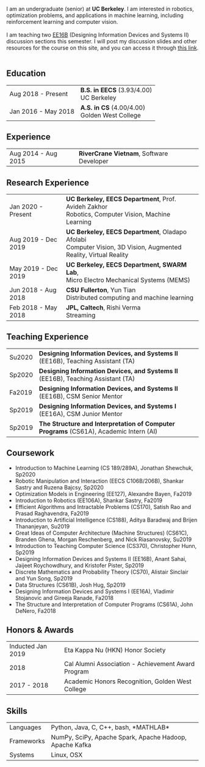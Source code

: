  I am an undergraduate (senior) at <b>UC Berkeley</b>. I am interested in robotics, optimization problems, and applications in machine learning, including reinforcement learning and computer vision. <br><br>
I am teaching two [EE16B](https://inst.eecs.berkeley.edu/~ee16b/su20/) (Designing Information Devices and Systems II) discussion sections this semester. I will post my discussion slides and other resources for the course on this site, and you can access it through [this link](teaching/16b-su20/). <br><br>


## <i class="fa fa-chevron-right"></i> Education

<table class="table table-hover">
  <tr>
    <td class="col-md-3">Aug 2018 - Present</td>
    <td>
        <strong>B.S. in EECS</strong>
          (3.93/4.00)
        <br>
      UC Berkeley
    </td>
  </tr>
  <tr>
    <td class="col-md-3">Jan 2016 - May 2018</td>
    <td>
        <strong>A.S. in CS</strong>
          (4.00/4.00)
        <br>
      Golden West College
    </td>
  </tr>
</table>


## <i class="fa fa-chevron-right"></i> Experience
<table class="table table-hover">
<tr>
  <td class='col-md-3'>Aug 2014 - Aug 2015</td>
  <td><strong>RiverCrane Vietnam</strong>, Software Developer</td>
</tr>
<tr>
</tr>
</table>


## <i class="fa fa-chevron-right"></i> Research Experience
<table class="table table-hover">
<tr>
  <td class='col-md-3'>Jan 2020 - Present</td>
  <td>
    <strong>UC Berkeley, EECS Department</strong>, Prof. Avideh Zakhor <br>
    Robotics, Computer Vision, Machine Learning
  </td>
</tr>
<tr>
  <td class='col-md-3'>Aug 2019 - Dec 2019</td>
  <td>
    <strong>UC Berkeley, EECS Department</strong>, Oladapo Afolabi <br>
    Computer Vision, 3D Vision, Augmented Reality, Virtual Reality
  </td>
</tr>
<tr>
  <td class='col-md-3'>May 2019 - Dec 2019</td>
  <td>
    <strong>UC Berkeley, EECS Department, SWARM Lab</strong>,  <br>
    Micro Electro Mechanical Systems (MEMS)
  </td>
</tr>
<tr>
  <td class='col-md-3'>Jun 2018 - Aug 2018</td>
  <td>
    <strong>CSU Fullerton</strong>, Yun Tian <br>
    Distributed computing and machine learning
  </td>
</tr>
<tr>
  <td class='col-md-3'>Feb 2018 - May 2018</td>
  <td>
    <strong>JPL, Caltech</strong>, Rishi Verma <br>
    Streaming
  </td>
</tr>
</table>


## <i class="fa fa-chevron-right"></i> Teaching Experience
<table class="table table-hover">
<tr>
  <td class='col-md-1'>Su2020</td>
  <td><strong>Designing Information Devices, and Systems II</strong> (EE16B), Teaching Assistant (TA)</td>
</tr>
<tr>
  <td class='col-md-1'>Sp2020</td>
  <td><strong>Designing Information Devices, and Systems II</strong> (EE16B), Teaching Assistant (TA)</td>
</tr>
<tr>
  <td class='col-md-1'>Fa2019</td>
  <td><strong>Designing Information Devices, and Systems II</strong> (EE16B), CSM Senior Mentor</td>
</tr>
<tr>
  <td class='col-md-1'>Sp2019</td>
  <td><strong>Designing Information Devices, and Systems I</strong> (EE16A), CSM Junior Mentor</td>
</tr>
<tr>
  <td class='col-md-1'>Sp2019</td>
  <td><strong>The Structure and Interpretation of Computer Programs</strong> (CS61A), Academic Intern (AI)</td>
</tr>
</table>


## <i class="fa fa-chevron-right"></i> Coursework
+ Introduction to Machine Learning (CS 189/289A), Jonathan Shewchuk, Sp2020
+ Robotic Manipulation and Interaction (EECS C106B/206B), Shankar Sastry and Ruzena Bajcsy, Sp2020
+ Optimization Models in Engineering (EE127), Alexandre Bayen, Fa2019
+ Introduction to Robotics (EE106A), Shankar Sastry, Fa2019
+ Efficient Algorithms and Intractable Problems (CS170), Satish Rao and Prasad Raghavendra, Fa2019
+ Introduction to Artificial Intelligence (CS188), Aditya Baradwaj and Brijen Thananjeyan, Su2019
+ Great Ideas of Computer Architecture (Machine Structures) (CS61C), Branden Ghena, Morgan Reschenberg, and Nick Riasanovsky, Su2019
+ Introduction to Teaching Computer Science (CS370), Christopher Hunn, Sp2019
+ Designing Information Devices and Systems II (EE16B), Anant Sahai, Jaijeet Roychowdhury, and Kristofer Pister, Sp2019
+ Discrete Mathematics and Probability Theory (CS70), Alistair Sinclair and Yun Song, Sp2019
+ Data Structures (CS61B), Josh Hug, Sp2019
+ Designing Information Devices and Systems I (EE16A), Vladimir Stojanovic and Gireeja Ranade, Fa2018
+ The Structure and Interpretation of Computer Programs (CS61A), John DeNero, Fa2018


## <i class="fa fa-chevron-right"></i> Honors & Awards
<table class="table table-hover">
<tr>
  <td class='col-md-2'>Inducted Jan 2019</td>
  <td>
    Eta Kappa Nu (HKN) Honor Society
    <!--  -->
  </td>
</tr>
<tr>
  <td class='col-md-2'>2018</td>
  <td>
    Cal Alumni Association - Achievement Award Program
    <!--  -->
  </td>
</tr>
<tr>
  <td class='col-md-2'>2017 - 2018</td>
  <td>
    Academic Honors Recognition, Golden West College
    <!--  -->
  </td>
</tr>
</table>


## <i class="fa fa-chevron-right"></i> Skills
<table class="table table-hover">
<tr>
  <td class='col-md-2'>Languages</td>
  <td markdown="1">
Python, Java, C, C++, bash, *MATHLAB*
  </td>
</tr>
<tr>
  <td class='col-md-2'>Frameworks</td>
  <td markdown="1">
NumPy, SciPy, Apache Spark, Apache Hadoop, Apache Kafka
  </td>
</tr>
<tr>
  <td class='col-md-2'>Systems</td>
  <td markdown="1">
Linux, OSX
  </td>
</tr>
</table>
